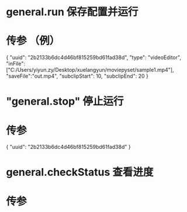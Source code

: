 # general.run 保存配置并运行
# 传参 （例）
{
    "uuid": "2b2133b6dc4d46bf815259bd61fad38d",
    "type": "videoEditor",
    "inFile": ["C:/Users/yiyun.zy/Desktop/xuelangyun/moviepyset/sample1.mp4"],
    "saveFile":"out.mp4",
    "subclipStart": 10,
    "subclipEnd": 20
}

# "general.stop" 停止运行
# 传参
{
    "uuid": "2b2133b6dc4d46bf815259bd61fad38d"
}

# general.checkStatus 查看进度
# 传参
